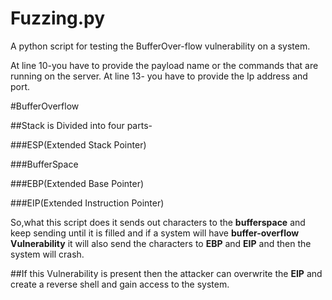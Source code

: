 # Fuzzing.py
A python script for testing the BufferOver-flow vulnerability on a system. 



At line 10-you have to provide the payload name or the commands that are running on the server.
At line 13- you have to provide the Ip address and port.


#BufferOverflow

##Stack is Divided into four parts-

###ESP(Extended Stack Pointer)

###BufferSpace

###EBP(Extended Base Pointer)

###EIP(Extended Instruction Pointer)

So,what this script does it sends out characters to the **bufferspace**  and keep sending until it is filled and if a system will have **buffer-overflow Vulnerability** it will also send the characters to **EBP** and **EIP** and then the system will crash.

##If this Vulnerability is present then the attacker can  overwrite the **EIP** and create a reverse shell and gain access to the system.
